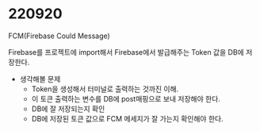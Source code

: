 # 220920

FCM(Firebase Could Message)

Firebase를 프로젝트에 import해서 Firebase에서 발급해주는 Token 값을 DB에 저장한다.
- 생각해볼 문제
    - Token을 생성해서 터미널로 출력하는 것까진 이해.
    - 이 토큰 출력하는 변수를 DB에 post매핑으로 보내 저장해야 한다.
    - DB에 잘 저장되는지 확인
    - DB에 저장된 토큰 값으로 FCM 메세지가 잘 가는지 확인해야 한다.